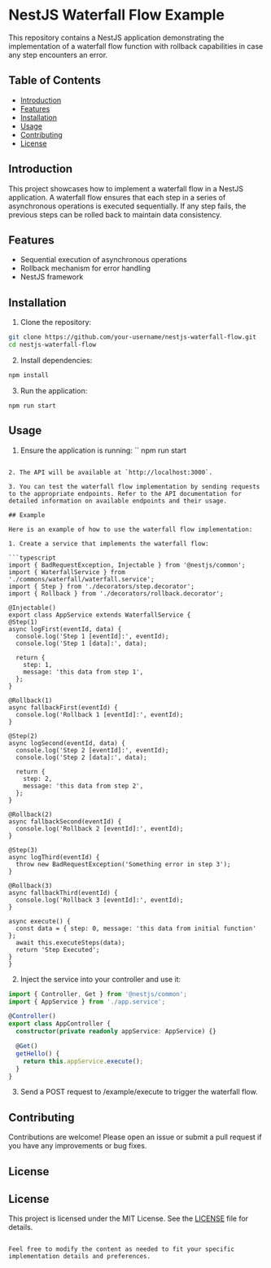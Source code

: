 # NestJS Waterfall Flow Example

This repository contains a NestJS application demonstrating the implementation of a waterfall flow function with rollback capabilities in case any step encounters an error.

## Table of Contents

- [Introduction](#introduction)
- [Features](#features)
- [Installation](#installation)
- [Usage](#usage)
- [Contributing](#contributing)
- [License](#license)

## Introduction

This project showcases how to implement a waterfall flow in a NestJS application. A waterfall flow ensures that each step in a series of asynchronous operations is executed sequentially. If any step fails, the previous steps can be rolled back to maintain data consistency.

## Features

- Sequential execution of asynchronous operations
- Rollback mechanism for error handling
- NestJS framework

## Installation

1. Clone the repository:
  ```sh
  git clone https://github.com/your-username/nestjs-waterfall-flow.git
  cd nestjs-waterfall-flow
  ```

2. Install dependencies:
  ```sh
  npm install
  ```

3. Run the application:
  ```
  npm run start
  ```

## Usage

1. Ensure the application is running:
  ``
  npm run start
  ```

2. The API will be available at `http://localhost:3000`.

3. You can test the waterfall flow implementation by sending requests to the appropriate endpoints. Refer to the API documentation for detailed information on available endpoints and their usage.

## Example

Here is an example of how to use the waterfall flow implementation:

1. Create a service that implements the waterfall flow:

```typescript
import { BadRequestException, Injectable } from '@nestjs/common';
import { WaterfallService } from './commons/waterfall/waterfall.service';
import { Step } from './decorators/step.decorator';
import { Rollback } from './decorators/rollback.decorator';

@Injectable()
export class AppService extends WaterfallService {
  @Step(1)
  async logFirst(eventId, data) {
    console.log('Step 1 [eventId]:', eventId);
    console.log('Step 1 [data]:', data);

    return {
      step: 1,
      message: 'this data from step 1',
    };
  }

  @Rollback(1)
  async fallbackFirst(eventId) {
    console.log('Rollback 1 [eventId]:', eventId);
  }

  @Step(2)
  async logSecond(eventId, data) {
    console.log('Step 2 [eventId]:', eventId);
    console.log('Step 2 [data]:', data);

    return {
      step: 2,
      message: 'this data from step 2',
    };
  }

  @Rollback(2)
  async fallbackSecond(eventId) {
    console.log('Rollback 2 [eventId]:', eventId);
  }

  @Step(3)
  async logThird(eventId) {
    throw new BadRequestException('Something error in step 3');
  }

  @Rollback(3)
  async fallbackThird(eventId) {
    console.log('Rollback 3 [eventId]:', eventId);
  }

  async execute() {
    const data = { step: 0, message: 'this data from initial function' };
    await this.executeSteps(data);
    return 'Step Executed';
  }
}

```

2. Inject the service into your controller and use it:

```typescript
import { Controller, Get } from '@nestjs/common';
import { AppService } from './app.service';

@Controller()
export class AppController {
  constructor(private readonly appService: AppService) {}

  @Get()
  getHello() {
    return this.appService.execute();
  }
}
```

3. Send a POST request to /example/execute to trigger the waterfall flow.

## Contributing

Contributions are welcome! Please open an issue or submit a pull request if you have any improvements or bug fixes.

## License

## License
This project is licensed under the MIT License. See the [LICENSE](LICENSE) file for details.
```

Feel free to modify the content as needed to fit your specific implementation details and preferences.
